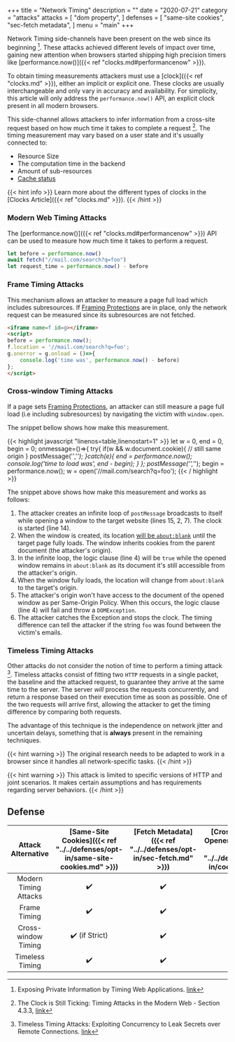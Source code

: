 +++
title = "Network Timing"
description = ""
date = "2020-07-21"
category = "attacks"
attacks = [
    "dom property",
]
defenses = [
    "same-site cookies",
    "sec-fetch metadata",
]
menu = "main"
+++

Network Timing side-channels have been present on the web since its beginning [^1]. These attacks achieved different levels of impact over time, gaining new attention when browsers started shipping high precision timers like [performance.now()]({{< ref "clocks.md#performancenow" >}}).

To obtain timing measurements attackers must use a [clock]({{< ref "clocks.md" >}}), either an implicit or explicit one. These clocks are usually interchangeable and only vary in accuracy and availability. For simplicity, this article will only address the `performance.now()` API, an explicit clock present in all modern browsers.

This side-channel allows attackers to infer information from a cross-site request based on how much time it takes to complete a request [^2]. The timing measurement may vary based on a user state and it's usually connected to:

- Resource Size
- The computation time in the backend
- Amount of sub-resources
- [Cache status](https://TODO)

<!--TODO(manuelvsousa): Add cross reference to cache attacks in the wiki -->

{{< hint info >}}
Learn more about the different types of clocks in the [Clocks Article]({{< ref "clocks.md" >}}).
{{< /hint >}}

### Modern Web Timing Attacks

The [performance.now()]({{< ref "clocks.md#performancenow" >}}) API can be used to measure how much time it takes to perform a request.

```javascript
let before = performance.now()
await fetch("//mail.com/search?q=foo")
let request_time = performance.now() - before
```

### Frame Timing Attacks

This mechanism allows an attacker to measure a page full load which includes subresources. If [Framing Protections](https://TODO) are in place, only the network request can be measured since its subresources are not fetched.

```html
<iframe name=f id=g></iframe>
<script>
before = performance.now();
f.location = '//mail.com/search?q=foo';
g.onerror = g.onload = ()=>{
    console.log('time was', performance.now() - before)
};
</script>
```

### Cross-window Timing Attacks

If a page sets [Framing Protections](https://TODO), an attacker can still measure a page full load (i.e including subresources) by navigating the victim with `window.open`.

The snippet bellow shows how make this measurement.


<!-- ```javascript
let w=0, z=0, v=performance.now();
onmessage=()=>{
  try{
    if(w && w.document.cookie){
      // still same origin
    }
    postMessage('','*');
  }catch(e){
    z=performance.now();
    console.log('time to load was', z - v);
  }
};
postMessage('','*');
w=open('//mail.com/search?q=foo');
``` -->

{{< highlight javascript "linenos=table,linenostart=1" >}}
let w = 0, end = 0, begin = 0;
onmessage=()=>{
  try{
    if(w && w.document.cookie){
      // still same origin
    }
    postMessage('','*');
  }catch(e){
    end = performance.now();
    console.log('time to load was', end - begin);
  }
};
postMessage('','*');
begin = performance.now();
w = open('//mail.com/search?q=foo');
{{< / highlight >}}

The snippet above shows how make this measurement and works as follows:

1. The attacker creates an infinite loop of `postMessage` broadcasts to itself while opening a window to the target website (lines 15, 2, 7). The clock is started (line 14).
2. When the window is created, its location [will be `about:blank`](https://developer.mozilla.org/en-US/docs/Web/API/Window/open) until the target page fully loads. The window inherits cookies from the parent document (the attacker's origin).
3. In the infinite loop, the logic clause (line 4) will be `true` while the opened window remains in `about:blank` as its document it's still accessible from the attacker's origin.
4. When the window fully loads, the location will change from `about:blank` to the target's origin.
5. The attacker's origin won't have access to the document of the opened window as per Same-Origin Policy. When this occurs, the logic clause (line 4) will fail and throw a `DOMException`.
6. The attacker catches the Exception and stops the clock. The timing difference can tell the attacker if the string `foo` was found between the victim's emails.

### Timeless Timing Attacks

Other attacks do not consider the notion of time to perform a timing attack [^3]. Timeless attacks consist of fitting two `HTTP` requests in a single packet, the baseline and the attacked request, to guarantee they arrive at the same time to the server. The server *will* process the requests concurrently, and return a response based on their execution time as soon as possible. One of the two requests will arrive first, allowing the attacker to get the timing difference by comparing both requests.

The advantage of this technique is the independence on network jitter and uncertain delays, something that is **always** present in the remaining techniques.

{{< hint warning >}}
The original research needs to be adapted to work in a browser since it handles all network-specific tasks.
{{< /hint >}}

{{< hint warning >}}
This attack is limited to specific versions of HTTP and joint scenarios. It makes certain assumptions and has requirements regarding server behaviors.
{{< /hint >}}

<!--TODO(manuelvsousa): Add case scenarios -->

## Defense

| Attack Alternative  | [Same-Site Cookies]({{< ref "../../defenses/opt-in/same-site-cookies.md" >}})  | [Fetch Metadata]({{< ref "../../defenses/opt-in/sec-fetch.md" >}})  | [Cross-Origin-Opener-Policy]({{< ref "../../defenses/opt-in/coop.md" >}})  |  [Framing Protections]({{< ref "../../defenses/opt-in/xfo.md" >}}) |
|:-------------------:|:------------------:|:---------------:|:-----:|:--------------------:|
| Modern Timing Attacks              |         ✔️         |      ✔️         |  ❌   |          ❌         |
| Frame Timing |         ✔️       |      ✔️         |  ❌   |          ✔️
| Cross-window Timing  |         ✔️ (if Strict)       |      ✔️         |  ✔️   |          ❌         |
| Timeless Timing  |         ✔️        |      ✔️         |  ❌   |          ❌         |

[^1]: Exposing Private Information by Timing Web Applications. [link](https://crypto.stanford.edu/~dabo/papers/webtiming.pdf)
[^2]: The Clock is Still Ticking: Timing Attacks in the Modern Web - Section 4.3.3, [link](https://tom.vg/papers/timing-attacks_ccs2015.pdf)
[^3]: Timeless Timing Attacks: Exploiting Concurrency to Leak Secrets over Remote Connections. [link](https://www.usenix.org/system/files/sec20-van_goethem.pdf)
